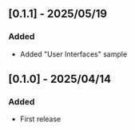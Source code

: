 ## [0.1.1] - 2025/05/19

### Added

- Added "User Interfaces" sample

## [0.1.0] - 2025/04/14

### Added

- First release
